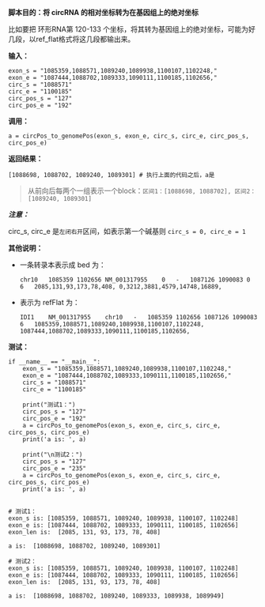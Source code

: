 **脚本目的：将 circRNA 的相对坐标转为在基因组上的绝对坐标**

比如要把 环形RNA第 120-133 个坐标，将其转为基因组上的绝对坐标，可能为好几段，以ref_flat格式将这几段都输出来。

**输入：**
  ```
  exon_s = "1085359,1088571,1089240,1089938,1100107,1102248,"
  exon_e = "1087444,1088702,1089333,1090111,1100185,1102656,"
  circ_s = "1088571"
  circ_e = "1100185"
  circ_pos_s = "127"
  circ_pos_e = "192"
  ```

**调用：**
  ```
  a = circPos_to_genomePos(exon_s, exon_e, circ_s, circ_e, circ_pos_s, circ_pos_e)
  ```

**返回结果：**
  ```
  [1088698, 1088702, 1089240, 1089301] # 执行上面的代码之后，a是
  ```

  > 从前向后每两个一组表示一个block：`区间1：[1088698, 1088702], 区间2：[1089240, 1089301]`


***注意：***

  circ_s, circ_e 是`左闭右开`区间，如表示第一个碱基则 `circ_s = 0, circ_e = 1`


**其他说明：**

  - 一条转录本表示成 bed 为：

    ```
    chr10	1085359	1102656	NM_001317955	0	-	1087126	1090083	0	6	2085,131,93,173,78,408,	0,3212,3881,4579,14748,16889,
    ```

  - 表示为 refFlat 为：

    ```
    IDI1	NM_001317955	chr10	-	1085359	1102656	1087126	1090083	6	1085359,1088571,1089240,1089938,1100107,1102248,	1087444,1088702,1089333,1090111,1100185,1102656,
    ```


**测试：**

  ```
  if __name__ == "__main__":
      exon_s = "1085359,1088571,1089240,1089938,1100107,1102248,"
      exon_e = "1087444,1088702,1089333,1090111,1100185,1102656,"
      circ_s = "1088571"
      circ_e = "1100185"

      print("测试1：")
      circ_pos_s = "127"
      circ_pos_e = "192"
      a = circPos_to_genomePos(exon_s, exon_e, circ_s, circ_e, circ_pos_s, circ_pos_e)
      print('a is: ', a)

      print("\n测试2：")
      circ_pos_s = "127"
      circ_pos_e = "235"
      a = circPos_to_genomePos(exon_s, exon_e, circ_s, circ_e, circ_pos_s, circ_pos_e)
      print('a is: ', a)


  # 测试1：
  exon_s is: [1085359, 1088571, 1089240, 1089938, 1100107, 1102248]
  exon_e is: [1087444, 1088702, 1089333, 1090111, 1100185, 1102656]
  exon_len is:  [2085, 131, 93, 173, 78, 408]

  a is:  [1088698, 1088702, 1089240, 1089301]

  # 测试2：
  exon_s is: [1085359, 1088571, 1089240, 1089938, 1100107, 1102248]
  exon_e is: [1087444, 1088702, 1089333, 1090111, 1100185, 1102656]
  exon_len is:  [2085, 131, 93, 173, 78, 408]

  a is:  [1088698, 1088702, 1089240, 1089333, 1089938, 1089949]

  ```
